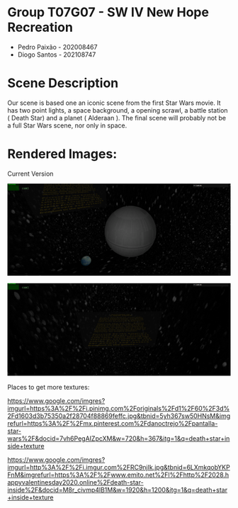 # Group T07G07 - SW IV New Hope Recreation

- Pedro Paixão - 202008467
- Diogo Santos - 202108747

# Scene Description

Our scene is based one an iconic scene from the first Star Wars movie. It has two point lights, a space background, a opening scrawl, a battle station ( Death Star) and a planet ( Alderaan ). The final scene will probably not be a full Star Wars scene, nor only in space. 

# Rendered Images:

   Current Version

![Image 1](screenshots/Screenshot_1.png)

![Image 2](screenshots/Screenshot_2.png)


Places to get more textures:

https://www.google.com/imgres?imgurl=https%3A%2F%2Fi.pinimg.com%2Foriginals%2Fd1%2F60%2F3d%2Fd1603d3b75350a2f28704f88869feffc.jpg&tbnid=5yh367sw50HNsM&imgrefurl=https%3A%2F%2Fmx.pinterest.com%2Fdanoctrejo%2Fpantalla-star-wars%2F&docid=7vh6PegAIZpcXM&w=720&h=367&itg=1&q=death+star+inside+texture

https://www.google.com/imgres?imgurl=http%3A%2F%2Fi.imgur.com%2FRC9njIk.jpg&tbnid=6LXmkqobYKPFnM&imgrefurl=https%3A%2F%2Fwww.emito.net%2Fl%2Fhttp%2F2028.happyvalentinesday2020.online%2Fdeath-star-inside%2F&docid=M8r_civmp4lB1M&w=1920&h=1200&itg=1&q=death+star+inside+texture